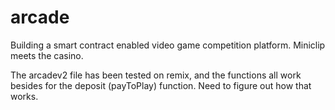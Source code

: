 # arcade
Building a smart contract enabled video game competition platform.  Miniclip meets the casino.

The arcadev2 file has been tested on remix, and the functions all work besides for the deposit (payToPlay) function.  Need to figure out how that works.
